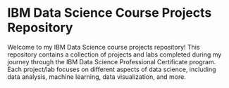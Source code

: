 # IBM Data Science Course Projects Repository
Welcome to my IBM Data Science course projects repository! 
This repository contains a collection of projects and labs completed during my journey through the IBM Data Science Professional Certificate program. 
Each project/lab focuses on different aspects of data science, including data analysis, machine learning, data visualization, and more.
